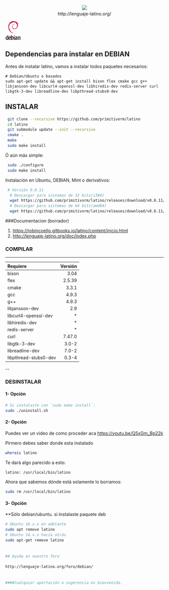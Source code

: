 <p align="center">
<img src ="https://raw.githubusercontent.com/primitivorm/latino/master/logo/banner-300x.png" /><br>http://lenguaje-latino.org/
</p>
<img src ="doc/debian.png" />

## Dependencias para instalar en DEBIAN

Antes de instalar latino, vamos a instalar todos paquetes necesarios: 

```
# Debian/Ubuntu o basados
sudo apt-get update && apt-get install bison flex cmake gcc g++ libjansson-dev libcurl4-openssl-dev libhiredis-dev redis-server curl libgtk-3-dev libreadline-dev libpthread-stubs0-dev
```


## INSTALAR


```bash
 git clone --recursive https://github.com/primitivorm/latino
 cd latino
 git submodule update --init --recursive
 cmake .
 make
 sudo make install
```

Ó aún más simple:
```bash
 sudo ./configure
 sudo make install
```


Instalación en Ubuntu, DEBIAN, Mint o derivativos:

```bash
 # Versión 0.8.11
  # Descargar para sistemas de 32 bits(i386)
  wget https://github.com/primitivorm/latino/releases/download/v0.8.11/latino-0.8.11-Linux_i386.deb
  # Descargar para sistemas de 64 bits(amd64)
  wget https://github.com/primitivorm/latino/releases/download/v0.8.11/latino-0.8.11-Linux_amd64.deb
```


###Documentacion (borrador)
1. https://robincoello.gitbooks.io/latino/content/inicio.html
2. http://lenguaje-latino.org/doc/index.php


### COMPILAR

---

|Requiere               | Versión
| :---------------------|--------:
| bison                 |  3.04
| flex                  |  2.5.39
| cmake                 |  3.3.1
| gcc                   |  4.9.3
| g++                   |  4.9.3
| libjansson-dev        |  2.9 
| libcurl4-openssl-dev  |  *
| libhiredis-dev        |  *
| redis-server          |  *
| curl                  |  7.47.0
| libgtk-3-dev          |  3.0-2
| libreadline-dev       |  7.0-2
| libpthread-stubs0-dev |  0.3-4

--

### DESINSTALAR

#### 1- Opción
```bash
# Si instalaste con `sudo make install`:
sudo ./uninstall.sh
```

#### 2- Opción

Puedes ver un video de como proceder aca https://youtu.be/Q5xGm_Bp22k

Pirmero debes saber donde esta instalado

 ```bash
 whereis latino
 ```

 Te dará algo parecido a esto:

 ```bash
 latino: /usr/local/bin/latino

 ```

 Ahora que sabemos dónde está solamente lo borramos:
 ```bash
 sudo rm /usr/local/bin/latino

 ```

#### 3- Opción

 **Sólo debian/ubuntu. si instalaste paquete deb
 ```bash
 # Ubuntu 16.x.x en adelante
 sudo apt remove latino
 # Ubuntu 14.x.x hacía atrás
 sudo apt-get remove latino
 

## Ayuda en nuestro foro 

http://lenguaje-latino.org/foro/debian/


####Cualquier aportación o sugerencia es bienvenida.
